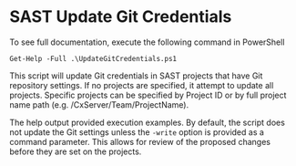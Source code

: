 # SAST Update Git Credentials

To see full documentation, execute the following command in PowerShell


```
Get-Help -Full .\UpdateGitCredentials.ps1
```


This script will update Git credentials in SAST projects that have Git repository settings.  If no projects are specified, it attempt to update all projects.  Specific projects can be specified by Project ID or by full project name path (e.g. /CxServer/Team/ProjectName).

The help output provided execution examples.  By default, the script does not update the Git settings unless the `-write` option is provided as a command parameter.  This allows for review of the proposed changes before they are set on the projects.

